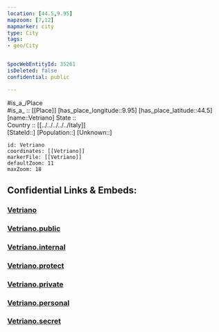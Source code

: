 ```yaml
---
location: [44.5,9.95] 
mapzoom: [7,12] 
mapmarker: city 
type: City
tags:
- geo/City


SpocWebEntityId: 35261
isDeleted: false
confidential: public

---
```

#is_a_/Place  
#is_a_ :: [[Place]] 
[has_place_longitude::9.95] 
[has_place_latitude::44.5] 
[name::Vetriano] 
State ::  
Country :: [[../../../../../Italy]]  
[StateId::] 
[Population::] 
[Unknown::] 


```leaflet
id: Vetriano
coordinates: [[Vetriano]] 
markerFile: [[Vetriano]] 
defaultZoom: 11 
maxZoom: 18
```


## Confidential Links & Embeds: 

### [Vetriano](/_Standards/Earth/Continent/Europe/Europe~South/Italy/regions~Italy/Emilia-Romagna/Parma.Province/City/Vetriano.md) 

### [Vetriano.public](/_public/Earth/Continent/Europe/Europe~South/Italy/regions~Italy/Emilia-Romagna/Parma.Province/City/Vetriano.public.md) 

### [Vetriano.internal](/_internal/Earth/Continent/Europe/Europe~South/Italy/regions~Italy/Emilia-Romagna/Parma.Province/City/Vetriano.internal.md) 

### [Vetriano.protect](/_protect/Earth/Continent/Europe/Europe~South/Italy/regions~Italy/Emilia-Romagna/Parma.Province/City/Vetriano.protect.md) 

### [Vetriano.private](/_private/Earth/Continent/Europe/Europe~South/Italy/regions~Italy/Emilia-Romagna/Parma.Province/City/Vetriano.private.md) 

### [Vetriano.personal](/_personal/Earth/Continent/Europe/Europe~South/Italy/regions~Italy/Emilia-Romagna/Parma.Province/City/Vetriano.personal.md) 

### [Vetriano.secret](/_secret/Earth/Continent/Europe/Europe~South/Italy/regions~Italy/Emilia-Romagna/Parma.Province/City/Vetriano.secret.md)

